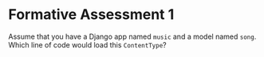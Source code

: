 # Formative Assessment 1

Assume that you have a Django app named `music` and a model named `song`. Which line of code would load this `ContentType`?
